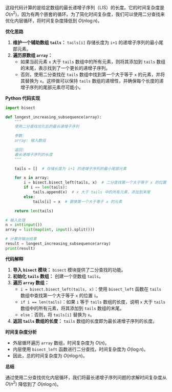 这段代码计算的是给定数组的最长递增子序列（LIS）的长度。它的时间复杂度是 $O(n^2)$，因为有两个嵌套的循环。为了简化时间复杂度，我们可以使用二分查找来优化内层循环，将时间复杂度降低到 $O(n \log n)$。

**优化思路**

1.  **维护一个辅助数组 `tails`：** `tails[i]` 存储长度为 `i+1` 的递增子序列的最小尾部元素。
2.  **遍历原数组 `array`：**
    * 如果当前元素 `x` 大于 `tails` 数组中的所有元素，则将其添加到 `tails` 数组的末尾，表示找到了一个更长的递增子序列。
    * 否则，使用二分查找在 `tails` 数组中找到第一个大于等于 `x` 的元素，并将其替换为 `x`。这样做可以保持 `tails` 数组的递增性，并确保每个长度的递增子序列的尾部元素尽可能小。

**Python 代码实现**

```python
import bisect

def longest_increasing_subsequence(array):
    """
    使用二分查找优化后的最长递增子序列

    参数:
    array: 输入数组

    返回:
    最长递增子序列的长度
    """

    tails = []  # 存储长度为 i+1 的递增子序列的最小尾部元素

    for x in array:
        i = bisect.bisect_left(tails, x)  # 二分查找第一个大于等于 x 的位置
        if i == len(tails):
            tails.append(x)  # x 大于 tails 中的所有元素，添加到末尾
        else:
            tails[i] = x  # 替换第一个大于等于 x 的元素

    return len(tails)

# 输入处理
n = int(input())
array = list(map(int, input().split()))

# 计算并输出结果
result = longest_increasing_subsequence(array)
print(result)
```

**代码解释**

1.  **导入 `bisect` 模块：** `bisect` 模块提供了二分查找的功能。
2.  **初始化 `tails` 数组：** 创建一个空数组 `tails`。
3.  **遍历 `array` 数组：**
    * `i = bisect.bisect_left(tails, x)`：使用 `bisect_left` 函数在 `tails` 数组中查找第一个大于等于 `x` 的位置 `i`。
    * `if i == len(tails)`：如果 `i` 等于 `tails` 数组的长度，说明 `x` 大于 `tails` 数组中的所有元素，将其添加到 `tails` 数组的末尾。
    * `else`：否则，将 `tails[i]` 替换为 `x`。
4.  **返回 `tails` 数组的长度：** `tails` 数组的长度即为最长递增子序列的长度。

**时间复杂度分析**

* 外层循环遍历 `array` 数组，时间复杂度为 $O(n)$。
* 内层使用 `bisect_left` 函数进行二分查找，时间复杂度为 $O(\log n)$。
* 因此，总的时间复杂度为 $O(n \log n)$。

**总结**

通过使用二分查找优化内层循环，我们将最长递增子序列问题的求解时间复杂度从 $O(n^2)$ 降低到了 $O(n \log n)$。
